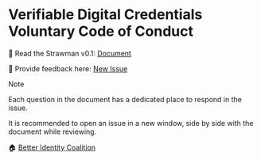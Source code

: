 # Verifiable Digital Credentials Voluntary Code of Conduct

📄 Read the Strawman v0.1: [Document](doc.md)

💬 Provide feedback here: [New Issue](https://github.com/Better-Identity-Coalition/vdc-governance-codeofconduct/issues/new?template=feedback.yml)

> [!NOTE]
> Each question in the document has a dedicated place to respond in the issue.
>
> It is recommended to open an issue in a new window, side by side with the document while reviewing.

🏠 [Better Identity Coalition](https://www.betteridentity.org)
